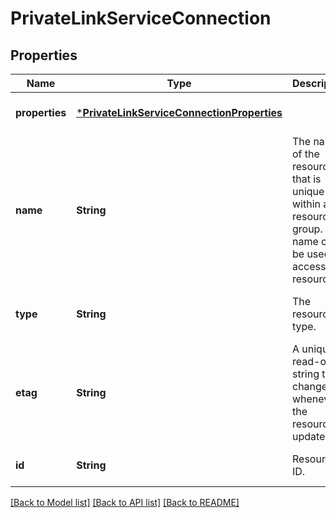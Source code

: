 # PrivateLinkServiceConnection


## Properties
Name | Type | Description | Notes
------------ | ------------- | ------------- | -------------
**properties** | [***PrivateLinkServiceConnectionProperties**](PrivateLinkServiceConnectionProperties.md) |  | [optional] [default to nothing]
**name** | **String** | The name of the resource that is unique within a resource group. This name can be used to access the resource. | [optional] [default to nothing]
**type** | **String** | The resource type. | [optional] [readonly] [default to nothing]
**etag** | **String** | A unique read-only string that changes whenever the resource is updated. | [optional] [readonly] [default to nothing]
**id** | **String** | Resource ID. | [optional] [default to nothing]


[[Back to Model list]](../README.md#models) [[Back to API list]](../README.md#api-endpoints) [[Back to README]](../README.md)


